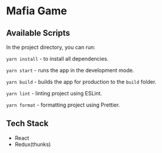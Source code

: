 # Mafia Game

## Available Scripts

In the project directory, you can run:

`yarn install` - to install all dependencies.

`yarn start` - runs the app in the development mode.

`yarn build` - builds the app for production to the `build` folder.

`yarn lint` - linting project using ESLint.

`yarn format` - formatting project using Prettier.

## Tech Stack

* React
* Redux(thunks)